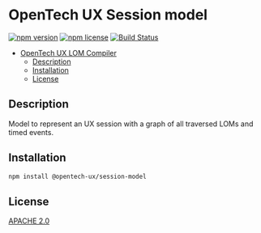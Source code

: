 # OpenTech UX Session model

[![npm version](https://badgen.net/npm/v/@opentech-ux/session-model)](https://www.npmjs.com/package/@opentech-ux/session-model)
[![npm license](https://badgen.net/npm/license/@opentech-ux/session-model)](https://www.npmjs.com/package/@opentech-ux/session-model)
[![Build Status](https://img.shields.io/endpoint.svg?url=https%3A%2F%2Factions-badge.atrox.dev%2Fopentech-ux%2Fsession-model%2Fbadge%3Fref%3Dmaster&style=flat)](https://actions-badge.atrox.dev/opentech-ux/session-model/goto?ref=master)

- [OpenTech UX LOM Compiler](#opentech-ux-session-model)
    - [Description](#description)
    - [Installation](#installation)
    - [License](#license)

## Description

Model to represent an UX session with a graph of all traversed LOMs and timed events.

## Installation

```bash
npm install @opentech-ux/session-model
```

## License

[APACHE 2.0](LICENSE)

